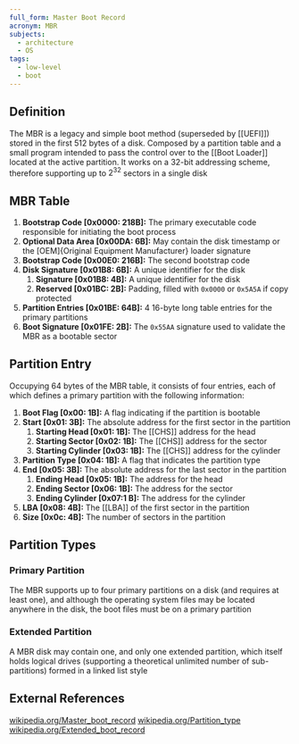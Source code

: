 ```yaml
---
full_form: Master Boot Record
acronym: MBR
subjects:
  - architecture
  - OS
tags:
  - low-level
  - boot
---
```


## Definition
The MBR is a legacy and simple boot method (superseded by [[UEFI]]) stored in the first 512 bytes of a disk. Composed by a partition table and a small program intended to pass the control over to the [[Boot Loader]] located at the active partition. It works on a 32-bit addressing scheme, therefore supporting up to $2^{32}$ sectors in a single disk

## MBR Table
1. **Bootstrap Code \[0x0000: 218B\]:** The primary executable code responsible for initiating the boot process
2. **Optional Data Area \[0x00DA: 6B\]:** May contain the disk timestamp or the [OEM]{Original Equipment Manufacturer} loader signature
3. **Bootstrap Code \[0x00E0: 216B\]:** The second bootstrap code
4. **Disk Signature \[0x01B8: 6B\]:** A unique identifier for the disk
	1. **Signature \[0x01B8: 4B\]:** A unique identifier for the disk
	2. **Reserved \[0x01BC: 2B\]:** Padding, filled with `0x0000` or `0x5A5A` if copy protected
5. **Partition Entries \[0x01BE: 64B\]:** 4 16-byte long table entries for the primary partitions
6. **Boot Signature \[0x01FE: 2B\]:** The `0x55AA` signature used to validate the MBR as a bootable sector

## Partition Entry
Occupying 64 bytes of the MBR table, it consists of four entries, each of which defines a primary partition with the following information:
1. **Boot Flag \[0x00: 1B\]:** A flag indicating if the partition is bootable
2. **Start \[0x01: 3B\]:** The absolute address for the first sector in the partition
	1. **Starting Head \[0x01: 1B\]:** The [[CHS]] address for the head
	2. **Starting Sector \[0x02: 1B\]:** The [[CHS]] address for the sector
	3. **Starting Cylinder \[0x03: 1B\]:** The [[CHS]] address for the cylinder
3. **Partition Type \[0x04: 1B\]:** A flag that indicates the partition type
4. **End \[0x05: 3B\]:** The absolute address for the last sector in the partition
	1. **Ending Head \[0x05: 1B\]:** The address for the head
	2. **Ending Sector \[0x06: 1B\]:** The address for the sector
	3. **Ending Cylinder \[0x07:1 B\]:** The address for the cylinder
5. **LBA \[0x08: 4B\]:** The [[LBA]] of the first sector in the partition
6. **Size \[0x0c: 4B\]:** The number of sectors in the partition

## Partition Types
### Primary Partition
The MBR supports up to four primary partitions on a disk (and requires at least one), and although the operating system files may be located anywhere in the disk, the boot files must be on a primary partition

### Extended Partition
A MBR disk may contain one, and only one extended partition, which itself holds logical drives (supporting a theoretical unlimited number of sub-partitions) formed in a linked list style

## External References
[wikipedia.org/Master_boot_record](https://en.wikipedia.org/wiki/Master_boot_record)
[wikipedia.org/Partition_type](https://en.wikipedia.org/wiki/Partition_type)
[wikipedia.org/Extended_boot_record](https://en.wikipedia.org/wiki/Extended_boot_record)
